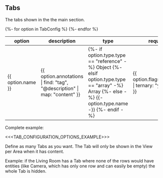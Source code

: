 ## Tabs

The tabs shown in the the main section.

<table>
  <thead>
    <tr>
      <th>option</th>
      <th>description</th>
      <th>type</th>
      <th>required</th>
      <th>default</th>
      <th>example</th>
    </tr>
  </thead>
  <tbody>
{%- for option in TabConfig %}
    <tr>
      <td>{{ option.name }}</td>
      <td>{{ option.annotations | find: "tag", "@description" | map: "content" }}</td>
      <td>
      {%- if option.type.type == "reference" -%}
        Object
      {%- elsif option.type.type == "array" -%}
        Array
      {%- else -%}
        {{- option.type.name -}}
      {%- endif -%}
      </td>
      <td>{{ option.flags.isOptional | ternary: "yes", "no" }}</td>
      <td>{{ option.annotations | find: "tag", "@default" | map: "content" }}</td>
      <td>
        <pre>
{{- option.annotations | find: "tag", "@example" | map: "content" -}}
        </pre>
      </td>
    </tr>
{%- endfor %}
  </tbody>
</table>

Complete example:

<<<TAB_CONFIGURATION_OPTIONS_EXAMPLE>>>

Define as many Tabs as you want.
The Tab will only be shown in the View per Area when it has content.

Example: if the Living Room has a Tab where none of the rows would have entities (like Camera, which has only one row and can easily be empty) the whole Tab is hidden.
